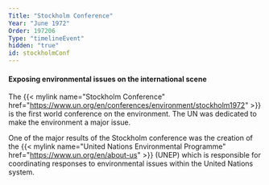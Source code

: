 ```yaml
---
Title: "Stockholm Conference"
Year: "June 1972"
Order: 197206
Type: "timelineEvent"
hidden: "true"
id: stockholmConf
---
```


#### Exposing environmental issues on the international scene

The {{< mylink name="Stockholm Conference" href="https://www.un.org/en/conferences/environment/stockholm1972"  >}} is the first world conference on the environment. The UN was dedicated to make the environment a major issue.

One of the major results of the Stockholm conference was the creation of the {{< mylink name="United Nations Environmental Programme" href="https://www.un.org/en/about-us"  >}} (UNEP) which is responsible for coordinating responses to environmental issues within the United Nations system.